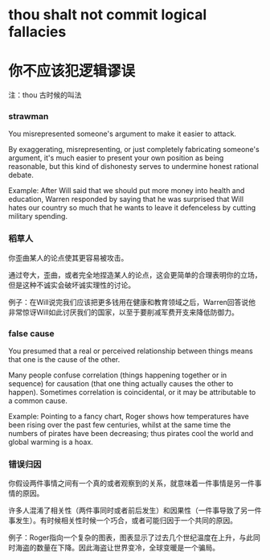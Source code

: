 # thou shalt not commit logical fallacies
# 你不应该犯逻辑谬误
注：thou 古时候的叫法
### strawman
You misrepresented someone's argument to make it easier to attack.

By exaggerating, misrepresenting, or just completely fabricating someone's argument, it's much easier to present your own position as being reasonable, but this kind of dishonesty serves to undermine honest rational debate.

Example: After Will said that we should put more money into health and education, Warren responded by saying that he was surprised that Will hates our country so much that he wants to leave it defenceless by cutting military spending.

### 稻草人
你歪曲某人的论点使其更容易被攻击。

通过夸大，歪曲，或者完全地捏造某人的论点，这会更简单的合理表明你的立场，但是这种不诚实会破坏诚实理性的讨论。

例子：在Will说完我们应该把更多钱用在健康和教育领域之后，Warren回答说他非常惊讶Will如此讨厌我们的国家，以至于要削减军费开支来降低防御力。

### false cause
You presumed that a real or perceived relationship between things means that one is the cause of the other.

Many people confuse correlation (things happening together or in sequence) for causation (that one thing actually causes the other to happen). Sometimes correlation is coincidental, or it may be attributable to a common cause.

Example: Pointing to a fancy chart, Roger shows how temperatures have been rising over the past few centuries, whilst at the same time the numbers of pirates have been decreasing; thus pirates cool the world and global warming is a hoax.

### 错误归因
你假设两件事情之间有一个真的或者观察到的关系，就意味着一件事情是另一件事情的原因。

许多人混淆了相关性（两件事同时或者前后发生）和因果性（一件事导致了另一件事发生）。有时候相关性时候一个巧合，或者可能归因于一个共同的原因。

例子：Roger指向一个复杂的图表，图表显示了过去几个世纪温度在上升，与此同时海盗的数量在下降。因此海盗让世界变冷，全球变暖是一个骗局。
